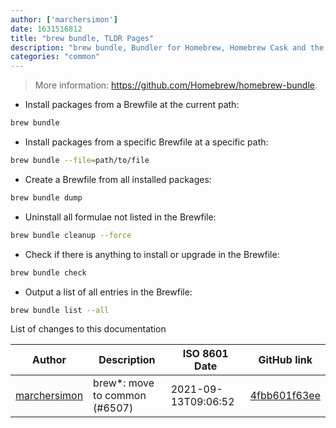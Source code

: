 ```yaml
---
author: ['marchersimon']
date: 1631516812
title: "brew bundle, TLDR Pages"
description: "brew bundle, Bundler for Homebrew, Homebrew Cask and the Mac App Store."
categories: "common"
---
```

> More information: <https://github.com/Homebrew/homebrew-bundle>.

- Install packages from a Brewfile at the current path:

```bash
brew bundle
```

- Install packages from a specific Brewfile at a specific path:

```bash
brew bundle --file=path/to/file
```

- Create a Brewfile from all installed packages:

```bash
brew bundle dump
```

- Uninstall all formulae not listed in the Brewfile:

```bash
brew bundle cleanup --force
```

- Check if there is anything to install or upgrade in the Brewfile:

```bash
brew bundle check
```

- Output a list of all entries in the Brewfile:

```bash
brew bundle list --all
```
List of changes to this documentation


Author | Description | ISO 8601 Date | GitHub link
------|-----|-----|-----
[marchersimon](mailto:50295997+marchersimon@users.noreply.github.com) | brew*: move to common (#6507) | 2021-09-13T09:06:52 | [4fbb601f63ee](https://github.com/tldr-pages/tldr/commit/4fbb601f63ee14b0ed9a23d1d9c78bb102a23776)

